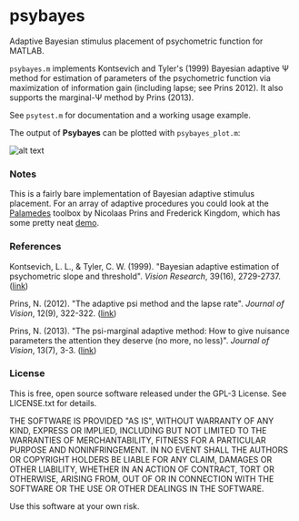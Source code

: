 # psybayes
Adaptive Bayesian stimulus placement of psychometric function for MATLAB.

`psybayes.m` implements Kontsevich and Tyler's (1999) Bayesian adaptive Ψ method for estimation of parameters of the psychometric function via maximization of information gain (including lapse; see Prins 2012). It also supports the marginal-Ψ method by Prins (2013). 

See `psytest.m` for documentation and a working usage example.

The output of **Psybayes** can be plotted with `psybayes_plot.m`:

![alt text](http://luigiacerbi.com/wp-content/uploads/2016/07/psybayes_fig.png "psybayes demo")


### Notes

This is a fairly bare implementation of Bayesian adaptive stimulus placement. For an array of adaptive procedures you could look at the [Palamedes](http://www.palamedestoolbox.org/) toolbox by Nicolaas Prins and Frederick Kingdom, which has some pretty neat [demo](http://www.palamedestoolbox.org/pal_ampm_demo.html).

### References

Kontsevich, L. L., & Tyler, C. W. (1999). "Bayesian adaptive estimation of psychometric slope and threshold". *Vision Research*, 39(16), 2729-2737. ([link](http://www.sciencedirect.com/science/article/pii/S0042698998002855))

Prins, N. (2012). "The adaptive psi method and the lapse rate". *Journal of Vision*, 12(9), 322-322. ([link](http://jov.arvojournals.org/article.aspx?articleid=2140969))

Prins, N. (2013). "The psi-marginal adaptive method: How to give nuisance parameters the attention they deserve (no more, no less)". *Journal of Vision*, 13(7), 3-3. ([link](http://jov.arvojournals.org/article.aspx?articleid=2121598))

### License

This is free, open source software released under the GPL-3 License. See LICENSE.txt for details.

THE SOFTWARE IS PROVIDED "AS IS", WITHOUT WARRANTY OF ANY KIND, EXPRESS OR IMPLIED, INCLUDING BUT NOT LIMITED TO THE WARRANTIES OF MERCHANTABILITY, FITNESS FOR A PARTICULAR PURPOSE AND NONINFRINGEMENT. IN NO EVENT SHALL THE AUTHORS OR COPYRIGHT HOLDERS BE LIABLE FOR ANY CLAIM, DAMAGES OR OTHER LIABILITY, WHETHER IN AN ACTION OF CONTRACT, TORT OR OTHERWISE, ARISING FROM, OUT OF OR IN CONNECTION WITH THE SOFTWARE OR THE USE OR OTHER DEALINGS IN THE SOFTWARE.

Use this software at your own risk.
